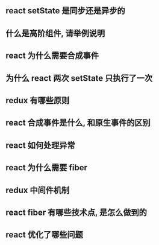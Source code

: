 ## react setState 是同步还是异步的

## 什么是高阶组件, 请举例说明

## react 为什么需要合成事件

## 为什么 react 两次 setState 只执行了一次

## redux 有哪些原则

## react 合成事件是什么, 和原生事件的区别

## react 如何处理异常

## react 为什么需要 fiber

## redux 中间件机制

## react fiber 有哪些技术点, 是怎么做到的

## react 优化了哪些问题